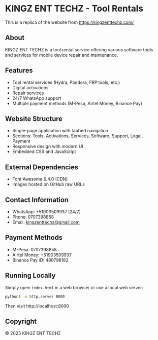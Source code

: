 # KINGZ ENT TECHZ - Tool Rentals

This is a replica of the website from https://kingzenttechz.com/

## About
KINGZ ENT TECHZ is a tool rental service offering various software tools and services for mobile device repair and maintenance.

## Features
- Tool rental services (Hydra, Pandora, FRP tools, etc.)
- Digital activations
- Repair services
- 24/7 WhatsApp support
- Multiple payment methods (M-Pesa, Airtel Money, Binance Pay)

## Website Structure
- Single-page application with tabbed navigation
- Sections: Tools, Activations, Services, Software, Support, Legal, Payment
- Responsive design with modern UI
- Embedded CSS and JavaScript

## External Dependencies
- Font Awesome 6.4.0 (CDN)
- Images hosted on GitHub raw URLs

## Contact Information
- WhatsApp: +51903509937 (24/7)
- Phone: 0707398858
- Email: kingzenttechz@gmail.com

## Payment Methods
- M-Pesa: 0707398858
- Airtel Money: +51903509937
- Binance Pay ID: 480798182

## Running Locally
Simply open `index.html` in a web browser or use a local web server:
```bash
python3 -m http.server 8000
```
Then visit http://localhost:8000

## Copyright
© 2025 KINGZ ENT TECHZ
